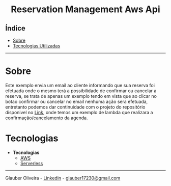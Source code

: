 <h1 align="center"> Reservation Management Aws Api </h1>

## Índice

- [Sobre](#Sobre)
- [Tecnologias Utilizadas](#Tecnologias)

<hr>


<!-- About -->

# Sobre

<p align="left"> Este exemplo envia um email ao cliente informando que sua reserva foi efetuada onde o mesmo terá a possibilidade de confirmar ou cancelar a reserva, se trata de apenas um exemplo tendo em vista que ao clicar no botao confirmar ou cancelar no email nenhuma ação sera efetuada, entretanto podemos dar continuidade com o projeto do repositório disponivel no <a href="https://github.com/gcors88/confirm-reservation" target="_blank">Link</a>, onde temos um exemplo de lambda que realizara a confirmação/cancelamento da agenda. </p>

<!-- TECHNOLOGIES -->

# Tecnologias

- **Tecnologias**
  - [AWS](https://aws.amazon.com/)
  - [Serverless](https://www.serverless.com/)

<hr>


Glauber Oliveira - [Linkedin](https://www.linkedin.com/in/gcolliveira/) - glauber17230@gmail.com 

